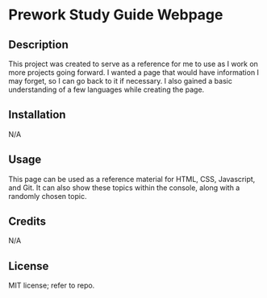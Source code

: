 # Prework Study Guide Webpage

## Description

This project was created to serve as a reference for me to use as I work on more projects going forward. I wanted a page that would have information I may forget, so I can go back to it if necessary. I also gained a basic understanding of a few languages while creating the page.


## Installation

N/A

## Usage

This page can be used as a reference material for HTML, CSS, Javascript, and Git. It can also show these topics within the console, along with a randomly chosen topic. 

## Credits

N/A

## License

MIT license; refer to repo.
